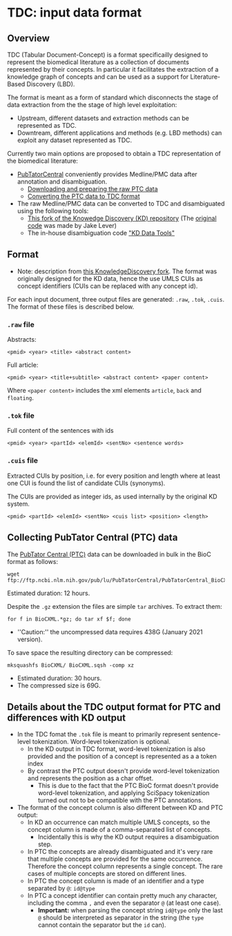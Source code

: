 # TDC: input data format

## Overview

TDC (Tabular Document-Concept)  is a format specificailly designed to represent the biomedical literature as a collection of documents represented by their concepts. In particular it facilitates the extraction of a knowledge graph of concepts and can be used as a support for Literature-Based Discovery (LBD).

The format is meant as a form of standard which disconnects the stage of data extraction from the the stage of high level exploitation:

* Upstream, different datasets and extraction methods can be represented as TDC.
* Downtream, different applications and methods (e.g. LBD methods) can exploit any dataset represented as TDC.

Currently two main options are proposed to obtain a TDC representation of the biomedical literature:

- [PubTatorCentral](https://www.ncbi.nlm.nih.gov/research/pubtator/) conveniently provides Medline/PMC data after annotation and disambiguation.
    - [Downloading and preparing the raw PTC data](#collecting-pubtator-central-(PTC)-data) 
    - [Converting the PTC data to TDC format](../converting-ptc-data-to-tdc-format)
- The raw Medline/PMC data can be converted to TDC and disambiguated using the following tools:
    - [This fork of the Knowedge Discovery (KD) repository](https://github.com/erwanm/knowledgediscovery) (The [original code](https://github.com/jakelever/knowledgediscovery) was made by Jake Lever)
    - The in-house disambiguation code ["KD Data Tools"](https://github.com/erwanm/kd-data-tools)
  

## Format

* Note: description from [this KnowledgeDiscovery fork](https://github.com/erwanm/knowledgediscovery). The format was originally designed for the KD data, hence the use UMLS CUIs as concept identifiers (CUIs can be replaced with any concept id).

For each input document, three output files are generated: `.raw`, `.tok`, `.cuis`. The format of these files is described below.

### `.raw` file

Abstracts:

```
<pmid> <year> <title> <abstract content>
```

Full article:

```
<pmid> <year> <title+subtitle> <abstract content> <paper content>
```

Where `<paper content>` includes the xml elements `article`, `back` and `floating`.

### `.tok` file

Full content of the sentences with ids

```
<pmid> <year> <partId> <elemId> <sentNo> <sentence words>
```

### `.cuis` file

Extracted CUIs by position, i.e. for every position and length where at least one CUI is found the list of candidate CUIs (synonyms).

The CUIs are provided as integer ids, as used internally by the original KD system.

```
<pmid> <partId> <elemId> <sentNo> <cuis list> <position> <length>
```




## Collecting PubTator Central (PTC) data

The [PubTator Central (PTC)](https://www.ncbi.nlm.nih.gov/research/pubtator/) data can be downloaded in bulk in the BioC format as follows:

```
wget ftp://ftp.ncbi.nlm.nih.gov/pub/lu/PubTatorCentral/PubTatorCentral_BioCXML/*
```

Estimated duration: 12 hours.

Despite the `.gz` extension the files are simple `tar` archives. To extract them:

```
for f in BioCXML.*gz; do tar xf $f; done
```

* ''Caution:'' the uncompressed data requires 438G (January 2021 version).

To save space the resulting directory can be compressed:

```
mksquashfs BioCXML/ BioCXML.sqsh -comp xz
```

* Estimated duration: 30 hours.
* The compressed size is 69G.

## Details about the TDC output format for PTC and differences with KD output

* In the TDC fomat the `.tok` file is meant to primarily represent sentence-level tokenization. Word-level tokenization is optional.
    * In the KD output in TDC format, word-level tokenization is also provided and the position of a concept is represented as a a token index
    * By contrast the PTC output doesn't provide word-level tokenization and represents the position as a char offset.
         * This is due to the fact that the PTC BioC format doesn't provide word-level tokenization, and applying SciSpacy tokenization turned out not to be compatible with the PTC annotations.
* The format of the concept column is also different between KD and PTC output:
    * In KD an occurrence can match multiple UMLS concepts, so the concept column is made of a comma-separated list of concepts.
        * Incidentally this is why the KD output requires a disambiguation step.
    * In PTC the concepts are already disambiguated and it's very rare that multiple concepts are provided for the same occurrence. Therefore the concept column represents a single concept. The rare cases of multiple concepts are stored on different lines.
    * In PTC the concept column is made of an identifier and a type separated by `@`: `id@type`
    * In PTC a concept identifier can contain pretty much any character, including the comma `,` and even the separator `@` (at least one case).
        * **Important:** when parsing the concept string `id@type` only the last `@` should be interpreted as separator in the string (the `type` cannot contain the separator but the `id` can).

